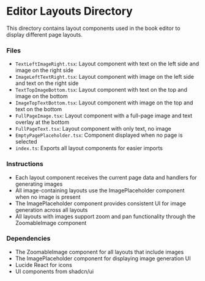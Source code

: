 
# Editor Layouts Directory

This directory contains layout components used in the book editor to display different page layouts.

### Files

- `TextLeftImageRight.tsx`: Layout component with text on the left side and image on the right side
- `ImageLeftTextRight.tsx`: Layout component with image on the left side and text on the right side
- `TextTopImageBottom.tsx`: Layout component with text on the top and image on the bottom
- `ImageTopTextBottom.tsx`: Layout component with image on the top and text on the bottom
- `FullPageImage.tsx`: Layout component with a full-page image and text overlay at the bottom
- `FullPageText.tsx`: Layout component with only text, no image
- `EmptyPagePlaceholder.tsx`: Component displayed when no page is selected
- `index.ts`: Exports all layout components for easier imports

### Instructions

- Each layout component receives the current page data and handlers for generating images
- All image-containing layouts use the ImagePlaceholder component when no image is present
- The ImagePlaceholder component provides consistent UI for image generation across all layouts
- All layouts with images support zoom and pan functionality through the ZoomableImage component

### Dependencies

- The ZoomableImage component for all layouts that include images
- The ImagePlaceholder component for displaying image generation UI
- Lucide React for icons
- UI components from shadcn/ui


